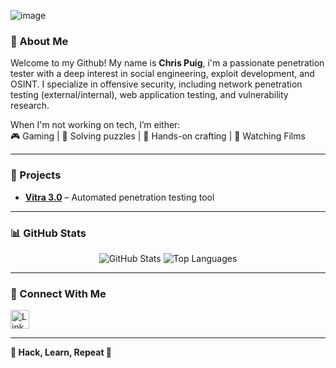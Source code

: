 ![image](https://github.com/user-attachments/assets/c22d9fc3-46c8-452c-9ad0-8f8e13da4bc7)

### 🥷 About Me  
Welcome to my Github! My name is **Chris Puig**, i'm a passionate penetration tester with a deep interest in social engineering, exploit development, and OSINT. I specialize in offensive security, including network penetration testing (external/internal), web application testing, and vulnerability research.  

When I'm not working on tech, I’m either:  
🎮 Gaming | 🧩 Solving puzzles | 🔨 Hands-on crafting | 🍿 Watching Films

---

### 🚀 Projects  
- **[Vitra 3.0](https://github.com/Chris-Puig/Vitra)** – Automated penetration testing tool

---

### 📊 GitHub Stats  
<p align="center">
  <!-- GitHub Stats -->
  <img src="https://github-readme-stats.vercel.app/api?username=Chris-Puig&show_icons=true&theme=radical" alt="GitHub Stats" />
<img src="https://github-readme-stats.vercel.app/api/top-langs/?username=Chris-Puig&layout=compact&theme=radical" alt="Top Languages" />
</p>

---

### 📡 Connect With Me
<p>
  <a href="https://www.linkedin.com/in/christopher-puig-58b072221" target="_blank">
    <img src="https://cdn-icons-png.flaticon.com/512/174/174857.png" alt="LinkedIn" width="30" style="margin-right: 10px;">
  </a>
</p>

---

**👾 Hack, Learn, Repeat 👾**  
